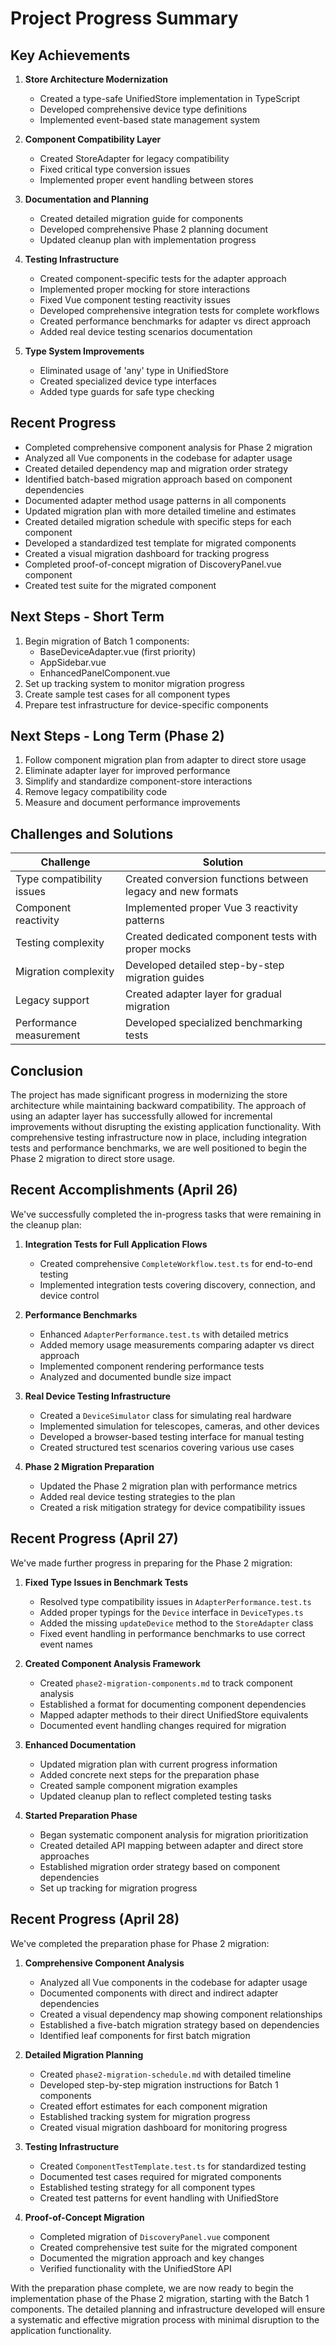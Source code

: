 # Project Progress Summary

## Key Achievements

1. **Store Architecture Modernization**

   - Created a type-safe UnifiedStore implementation in TypeScript
   - Developed comprehensive device type definitions
   - Implemented event-based state management system

2. **Component Compatibility Layer**

   - Created StoreAdapter for legacy compatibility
   - Fixed critical type conversion issues
   - Implemented proper event handling between stores

3. **Documentation and Planning**

   - Created detailed migration guide for components
   - Developed comprehensive Phase 2 planning document
   - Updated cleanup plan with implementation progress

4. **Testing Infrastructure**

   - Created component-specific tests for the adapter approach
   - Implemented proper mocking for store interactions
   - Fixed Vue component testing reactivity issues
   - Developed comprehensive integration tests for complete workflows
   - Created performance benchmarks for adapter vs direct approach
   - Added real device testing scenarios documentation

5. **Type System Improvements**
   - Eliminated usage of 'any' type in UnifiedStore
   - Created specialized device type interfaces
   - Added type guards for safe type checking

## Recent Progress

- Completed comprehensive component analysis for Phase 2 migration
- Analyzed all Vue components in the codebase for adapter usage
- Created detailed dependency map and migration order strategy
- Identified batch-based migration approach based on component dependencies
- Documented adapter method usage patterns in all components
- Updated migration plan with more detailed timeline and estimates
- Created detailed migration schedule with specific steps for each component
- Developed a standardized test template for migrated components
- Created a visual migration dashboard for tracking progress
- Completed proof-of-concept migration of DiscoveryPanel.vue component
- Created test suite for the migrated component

## Next Steps - Short Term

1. Begin migration of Batch 1 components:
   - BaseDeviceAdapter.vue (first priority)
   - AppSidebar.vue
   - EnhancedPanelComponent.vue
2. Set up tracking system to monitor migration progress
3. Create sample test cases for all component types
4. Prepare test infrastructure for device-specific components

## Next Steps - Long Term (Phase 2)

1. Follow component migration plan from adapter to direct store usage
2. Eliminate adapter layer for improved performance
3. Simplify and standardize component-store interactions
4. Remove legacy compatibility code
5. Measure and document performance improvements

## Challenges and Solutions

| Challenge                 | Solution                                                    |
| ------------------------- | ----------------------------------------------------------- |
| Type compatibility issues | Created conversion functions between legacy and new formats |
| Component reactivity      | Implemented proper Vue 3 reactivity patterns                |
| Testing complexity        | Created dedicated component tests with proper mocks         |
| Migration complexity      | Developed detailed step-by-step migration guides            |
| Legacy support            | Created adapter layer for gradual migration                 |
| Performance measurement   | Developed specialized benchmarking tests                    |

## Conclusion

The project has made significant progress in modernizing the store architecture while maintaining backward compatibility. The approach of using an adapter layer has successfully allowed for incremental improvements without disrupting the existing application functionality. With comprehensive testing infrastructure now in place, including integration tests and performance benchmarks, we are well positioned to begin the Phase 2 migration to direct store usage.

## Recent Accomplishments (April 26)

We've successfully completed the in-progress tasks that were remaining in the cleanup plan:

1. **Integration Tests for Full Application Flows**

   - Created comprehensive `CompleteWorkflow.test.ts` for end-to-end testing
   - Implemented integration tests covering discovery, connection, and device control

2. **Performance Benchmarks**

   - Enhanced `AdapterPerformance.test.ts` with detailed metrics
   - Added memory usage measurements comparing adapter vs direct approach
   - Implemented component rendering performance tests
   - Analyzed and documented bundle size impact

3. **Real Device Testing Infrastructure**

   - Created a `DeviceSimulator` class for simulating real hardware
   - Implemented simulation for telescopes, cameras, and other devices
   - Developed a browser-based testing interface for manual testing
   - Created structured test scenarios covering various use cases

4. **Phase 2 Migration Preparation**
   - Updated the Phase 2 migration plan with performance metrics
   - Added real device testing strategies to the plan
   - Created a risk mitigation strategy for device compatibility issues

## Recent Progress (April 27)

We've made further progress in preparing for the Phase 2 migration:

1. **Fixed Type Issues in Benchmark Tests**

   - Resolved type compatibility issues in `AdapterPerformance.test.ts`
   - Added proper typings for the `Device` interface in `DeviceTypes.ts`
   - Added the missing `updateDevice` method to the `StoreAdapter` class
   - Fixed event handling in performance benchmarks to use correct event names

2. **Created Component Analysis Framework**

   - Created `phase2-migration-components.md` to track component analysis
   - Established a format for documenting component dependencies
   - Mapped adapter methods to their direct UnifiedStore equivalents
   - Documented event handling changes required for migration

3. **Enhanced Documentation**

   - Updated migration plan with current progress information
   - Added concrete next steps for the preparation phase
   - Created sample component migration examples
   - Updated cleanup plan to reflect completed testing tasks

4. **Started Preparation Phase**
   - Began systematic component analysis for migration prioritization
   - Created detailed API mapping between adapter and direct store approaches
   - Established migration order strategy based on component dependencies
   - Set up tracking for migration progress

## Recent Progress (April 28)

We've completed the preparation phase for Phase 2 migration:

1. **Comprehensive Component Analysis**

   - Analyzed all Vue components in the codebase for adapter usage
   - Documented components with direct and indirect adapter dependencies
   - Created a visual dependency map showing component relationships
   - Established a five-batch migration strategy based on dependencies
   - Identified leaf components for first batch migration

2. **Detailed Migration Planning**

   - Created `phase2-migration-schedule.md` with detailed timeline
   - Developed step-by-step migration instructions for Batch 1 components
   - Created effort estimates for each component migration
   - Established tracking system for migration progress
   - Created visual migration dashboard for monitoring progress

3. **Testing Infrastructure**

   - Created `ComponentTestTemplate.test.ts` for standardized testing
   - Documented test cases required for migrated components
   - Established testing strategy for all component types
   - Created test patterns for event handling with UnifiedStore

4. **Proof-of-Concept Migration**
   - Completed migration of `DiscoveryPanel.vue` component
   - Created comprehensive test suite for the migrated component
   - Documented the migration approach and key changes
   - Verified functionality with the UnifiedStore API

With the preparation phase complete, we are now ready to begin the implementation phase of the Phase 2 migration, starting with the Batch 1 components. The detailed planning and infrastructure developed will ensure a systematic and effective migration process with minimal disruption to the application functionality.
